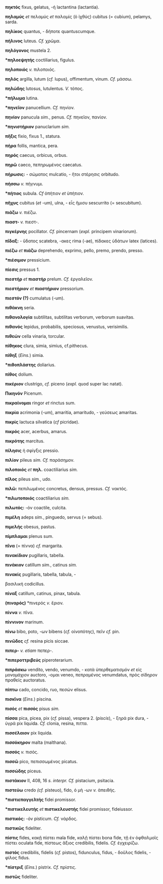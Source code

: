 **πηκτός** fixus, gelatus, -ή lactantina (lactantia).

**πηλαμύς** *et* πελαμύς *et* παλαμίς (ὁ ἰχθύς) cubitus (= cubium),
pelamys, sarda.

**πηλίκος** quantus, - δήποτε quantuscumque.

**πήλινος** luteus. *Cf.* χρῶμα.

**πηλόγονος** mustela 2.

**\*πηλοεψητής** coctiliarius, figulus.

**πηλοποιός** *v.* πιλοποιός.

**πηλός** argilla, lutum (*cf.* lupus), offimentum, vinum. *Cf.* μάσσω.

**πηλώδης** lutosus, lutulentus. *V.* τόπος.

**\*πήλωμα** lutina.

**\*πηνεῖον** panucellium. *Cf.* πηνίον.

**πηνίον** panucula *sim.*, penus. *Cf.* πηνεῖον, πανίον.

**\*πηνιστήριον** panuclarium *sim.*

**πῆξις** fixio, fixus 1., statura.

**πήρα** follis, mantica, pera.

**πηρός** caecus, orbicus, orbus.

**πηρῶ** caeco, πεπηρωμένος caecatus.

**πήρωσις:** - σώματος mulcatio, - ἤτοι στέρησις orbitudo.

**πήσσω** *v.* πήγνυμι.

**\*πήτιος** subula. *Cf* ὀπήτιον *et* ὑπήτιον.

**πῆχυς** cubitus (*et* -um), ulna, - εἷς ἥμισυ sescurrito (=
sescubitum).

**πιάζω** *v.* πιέζω.

**πιαστ-** *v.* πιεστ-.

**πιγκέρνης** pocillator. *Cf.* pincernam (*expl.* principem
vinariorum).

**πῖδαξ:** - ὕδατος scatebra, -ακες rima (-ae), πίδακες ὑδάτων latex
(latices).

**πιέζω** *et* **πιάζω** deprehendo, exprimo, pello, premo, prendo,
presso.

**\*πιέσιμον** pressicium.

**πίεσις** pressus 1.

**πιεστήρ** *et* **πιαστήρ** prelum. *Cf.* ἐργαλεῖον.

**πιεστήριον** *et* **πιαστήριον** pressorium.

**πιεστόν (?)** cumulatus (-um).

**πιθάκνη** seria.

**πιθανολογία** subtilitas, subtilitas verborum, verborum suavitas.

**πιθανός** lepidus, probabilis, speciosus, venustus, verisimilis.

**πιθεών** cella vinaria, torcular.

**πίθηκος** clura, simia, simius, cf.pithecus.

**πίθηξ** (*Eins.*) simia.

**\*πιθοπλάστης** doliarius.

**πίθος** dolium.

**πικέριον** clustrigo, *cf.* piceno (*expl.* quod super lac natat).

**Πικηνόν** Picenum.

**πικραίνομαι** ringor *et* rinctus sum.

**πικρία** acrimonia (-um), amaritia, amaritudo, - γεύσεως amaritas.

**πικρίς** lactuca silvatica (*cf* picridae).

**πικρός** acer, acerbus, amarus.

**πικρότης** marcitus.

**πίλησις** ἡ σφίγξις pressio.

**πιλίον** pileus *sim. Cf.* παράσημον.

**πιλοποιός** *et* **πηλ.** coactiliarius *sim.*

**πῖλος** pileus *sim.*, udo.

**πιλῶ:** πεπιλωμένος concretus, densus, pressus. *Cf.* νακτός.

**\*πιλωτοποιός** coactiliarius *sim.*

**πιλωτός:** -όν coactile, culcita.

**πιμέλη** adeps *sim.*, pinguedo, servus (= sebus).

**πιμελής** obesus, pastus.

**πίμπλαμαι** plenus sum.

**πῖνα** (= πίννα) *cf.* margarita.

**πινακίδιον** pugillaris, tabella.

**πινάκιον** catillum *sim.*, catinus *sim.*

**πινακίς** pugillaris, tabella, tabula, -

βασιλική codicillus.

**πίναξ** catillum, catinus, pinax, tabula.

**(πιναρός)** \*πινερός *v.* ἔριον.

**πίννα** *v.* πῖνα.

**πίννινον** marinum.

**πίνω** bibo, poto, -ων bibens (*cf.* οἰνοπότης), πεῖν *cf.* pin.

**πινῶδες** *cf.* resina picis siccae.

**πιπερ-** *v. etiam* πεπερ-.

**\*πιπεροττριβεύς** piperoterarium.

**πιπράσκω** vendito, vendo, venumdo, - κατὰ ὑπερθεματισμόν *et* εἰς
μονομάχιον auctoro, -ομαι veneo, πεπραμένος venumdatus, πρὸς σίδηρον
πραθείς auctoratus.

**πίπτω** cado, concido, ruo, πεσών elisus.

**πισκῖνα** (*Eins.*) piscina.

**πισός** *et* **πισσός** pisus *sim.*

**πίσσα** pica, picea, pix (*cf.* pissa), vespera 2. (*piscis*), *-*
ξηρά pix dura, - ὑγρά pix liquida. *Cf.* clonia, resina, πιττα.

**πισσέλαιον** pix liquida.

**πισσόκηρον** malta (malthana).

**πισσός** *v.* πισός.

**πισσῶ** pico, πεπισσωμένος picatus.

**πισσώδης** piceus.

**πιστάκιον** II, 408, 16 *s.* *interpr. Cf.* pistacium, psitacia.

**πιστεύω** credo *(cf.* pisteuo), fido, ὁ μὴ -ων *v.* ἀπειθής.

**\*πιστιεπαγγελτής** fidei promissor.

**\*πιστικελευτής** *et* **πιστικελευστής** fidei promissor, fideiussor.

**πιστικός:** -όν pisticum. *Cf.* νάρδος.

**πιστικῶς** fideliter.

**πίστις** fides, κακῇ πίστει mala fide, καλῇ πίστει bona fide, τῇ ἐν
ὀφθαλμοῖς πίστει oculata fide, πίστεως ἄξιος credibilis, fidelis. *Cf.*
ἐγχειρίζω.

**πιστός** credibilis, fidelis (*cf.* pistos), fidunculus, fidus, -
δοῦλος fidelis, - φίλος fidus.

**\*πίστριξ** (*Eins.*) pistrix. *Cf.* πρίστις.

**πιστῶς** fideliter.
